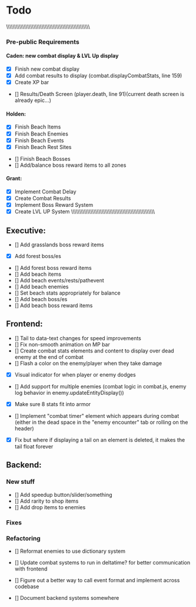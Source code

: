 
# Todo

\\\\\\\\\\\\\\\\\\\\\\\\\\\\\\\\\\\\\\\\\\\\\\\\\\\\\\\\\\\\\\\\\\\\\\\\\\\\\\\\\\\\\\\\\\\\\\\\\\\\\\\\
### Pre-public Requirements

#### Caden: new combat display & LVL Up display
* [x] Finish new combat display
* [x] Add combat results to display (combat.displayCombatStats, line 159)
* [x] Create XP bar
* [] Results/Death Screen (player.death, line 91)(current death screen is already epic...)
#### Holden:
* [x] Finish Beach Items
* [x] Finish Beach Enemies
* [x] Finish Beach Events
* [x] Finish Beach Rest Sites
* [] Finish Beach Bosses
* [] Add/balance boss reward items to all zones
#### Grant:
* [x] Implement Combat Delay
* [x] Create Combat Results
* [x] Implement Boss Reward System
* [x] Create LVL UP System
\\\\\\\\\\\\\\\\\\\\\\\\\\\\\\\\\\\\\\\\\\\\\\\\\\\\\\\\\\\\\\\\\\\\\\\\\\\\\\\\\\\\\\\\\\\\\\\\\\\\\\\\

## Executive:
* [] Add grasslands boss reward items
* [x] Add forest boss/es
* [] Add forest boss reward items
* [] Add beach items
* [] Add beach events/rests/pathevent
* [] Add beach enemies
* [] Set beach stats appropriately for balance
* [] Add beach boss/es
* [] Add beach boss reward items

## Frontend:
* [] Tail to data-text changes for speed improvements
* [] Fix non-smooth animation on MP bar
* [] Create combat stats elements and content to display over dead enemy at the end of combat
* [] Flash a color on the enemy/player when they take damage
* [x] Visual indicator for when player or enemy dodges
* [] Add support for multiple enemies (combat logic in combat.js, enemy log behavior in enemy.updateEntityDisplay())
* [x] Make sure 8 stats fit into armor
* [] Implement "combat timer" element which appears during combat (either in the dead space in the "enemy encounter" tab or rolling on the header)
* [x] Fix but where if displaying a tail on an element is deleted, it makes the tail float forever

## Backend:

### New stuff
* [] Add speedup button/slider/something
* [] Add rarity to shop items
* [] Add drop items to enemies

### Fixes

### Refactoring
* [] Reformat enemies to use dictionary system
* [] Update combat systems to run in deltatime? for better communication with frontend

* [] Figure out a better way to call event format and implement across codebase
* [] Document backend systems somewhere
